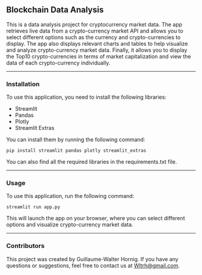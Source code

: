 

## Blockchain Data Analysis
This is a data analysis project for cryptocurrency market data. The app retrieves live data from a crypto-currency market API and allows you to select different options such as the currency and crypto-currencies to display. The app also displays relevant charts and tables to help visualize and analyze crypto-currency market data. Finally, it allows you to display the Top10 crypto-currencies in terms of market capitalization and view the data of each crypto-currency individually.

---

### Installation
To use this application, you need to install the following libraries:

- Streamlit
- Pandas
- Plotly
- Streamlit Extras

You can install them by running the following command:


`pip install streamlit pandas plotly streamlit_extras`

You can also find all the required libraries in the requirements.txt file.

---

### Usage
To use this application, run the following command:

`streamlit run app.py`

This will launch the app on your browser, where you can select different options and visualize crypto-currency market data.

---

### Contributors
This project was created by Guillaume-Walter Hornig. If you have any questions or suggestions, feel free to contact us at Wltrh@gmail.com.
